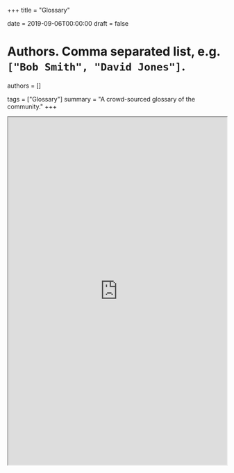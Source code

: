 +++
title = "Glossary"

date = 2019-09-06T00:00:00
draft = false

# Authors. Comma separated list, e.g. `["Bob Smith", "David Jones"]`.
authors = []

tags = ["Glossary"]
summary = "A crowd-sourced glossary of the community."
+++

<iframe name="embed_readwrite" src="https://etherpad.net/p/LAUMN-Glossary?showControls=true&showChat=true&showLineNumbers=true&useMonospaceFont=false" width = "100%" height = "800px"></iframe>
